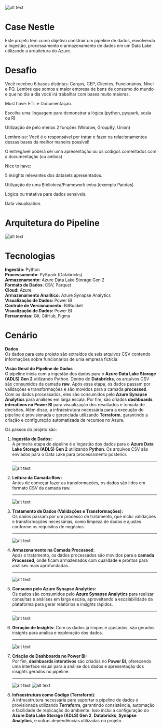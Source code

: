 ![alt text](IMG/nestle.jpg)
# Case Nestle
Este projeto tem como objetivo construir um pipeline de dados, envolvendo a ingestão, processamento e armazenamento de dados em um Data Lake utilizando a arquitetura do Azure.

# Desafio
Você recebeu 6 bases distintas: Cargos, CEP, Clientes, Funcionários, Nível e PQ.
Lembre que somos a maior empresa de bens de consumo do mundo e que no dia a dia
você irá trabalhar com bases muito maiores.

Must have: ETL e Documentação.

Escolha uma linguagem para demonstrar a lógica (python, pyspark, scala ou R)

Utilização de pelo menos 2 funções (Window, GroupBy, Union)

Lembre-se: Você é o responsável por tratar e fazer os relacionamentos dessas bases da melhor
maneira possível!

O entregável poderá ser uma apresentação ou os códigos comentados com a documentação (ou
ambos)

Nice to have:

5 insights relevantes dos datasets apresentados.

Utilização de uma Biblioteca/Framework extra (exemplo Pandas).

Lógica ou tratativa para dados sensíveis.

Data visualization.

# Arquitetura do Pipeline

![alt text](IMG/pipeline.JPG)

# Tecnologias

**Ingestão:** Python  
**Processamento:** PySpark (Databricks)  
**Armazenamento:** Azure Data Lake Storage Gen 2  
**Formato de Dados:** CSV, Parquet  
**Cloud:** Azure  
**Armazenamento Analitico:** Azure Synapse Analytics  
**Visualização de Dados:** Power BI  
**Controle de Versionamento:** BitBucket  
**Visualização de Dados:** Power BI  
**Ferramentas:** Git, GitHub, Figma  

# Cenário

**Dados**  
Os dados para este projeto são extraídos de seis arquivos CSV contendo informações sobre funcionários de uma empresa fictícia. 

**Visão Geral do Pipeline de Dados**  
O pipeline inicia com a ingestão dos dados para o **Azure Data Lake Storage (ADLS) Gen 2** utilizando Python. Dentro do **Databricks**, os arquivos CSV são consumidos da camada **raw**. Após essa etapa, os dados passam por validações e transformações e são movidos para a camada **processed**. Com os dados processados, eles são consumidos pelo **Azure Synapse Analytics** para análises em larga escala. Por fim, são criados **dashboards interativos no Power BI** para visualização dos resultados e tomada de decisões. Além disso, a infraestrutura necessária para a execução do pipeline é provisionada e gerenciada utilizando **Terraform**, garantindo a criação e configuração automatizada de recursos no Azure.

Os passos do projeto são:

1. **Ingestão de Dados:**  
    A primeira etapa do pipeline é a ingestão dos dados para o **Azure Data Lake Storage (ADLS) Gen 2** utilizando **Python**. Os arquivos CSV são enviados para o Data Lake para processamento posterior.

    ---
    ![alt text](IMG/upload_python.JPG)
2. **Leitura da Camada Row:**  
    Antes de começar fazer as transformações, os dados são lidos em formato CSV da camada raw.

    ---
    ![alt text](IMG/adls.JPG)
3. **Tratamento de Dados (Validações e Transformações):**  
    Os dados passam por um processo de tratamento, que inclui validações e transformações necessárias, como limpeza de dados e ajustes conforme os requisitos de negócios.
    
    ---
    ![alt text](IMG/databricks.JPG)
4. **Armazenamento na Camada Processed:**  
    Após o tratamento, os dados processados são movidos para a **camada Processed**, onde ficam armazenados com qualidade e prontos para análises mais aprofundadas.
    
    ---
    ![alt text](IMG/processed.JPG)
5. **Consumo pelo Azure Synapse Analytics:**  
    Os dados são consumidos pelo **Azure Synapse Analytics** para realizar consultas e análises em larga escala, aproveitando a escalabilidade da plataforma para gerar relatórios e insights rápidos.

    ---
    ![alt text](IMG/image.png)
6. **Geração de Insights:**
	Com os dados já limpos e ajustados, são gerados insights para analisa e exploração dos dados.

    ---
    ![alt text](IMG/query.JPG)
7. **Criação de Dashboards no Power BI:**  
    Por fim, **dashboards interativos** são criados no **Power BI**, oferecendo uma interface visual para a análise dos dados e apresentação dos insights gerados no pipeline.

    ---
    ![alt text](IMG/intro.jpg)
    ![alt text](IMG/dashboard.JPG)
8. **Infraestrutura como Código (Terraform)**:  
	A infraestrutura necessária para suportar o pipeline de dados é provisionada utilizando **Terraform**, garantindo consistência, automação e facilidade de replicação do ambiente. Isso inclui a configuração do **Azure Data Lake Storage (ADLS) Gen 2**, **Databricks**, **Synapse Analytics**, e outras dependências utilizadas no projeto.
